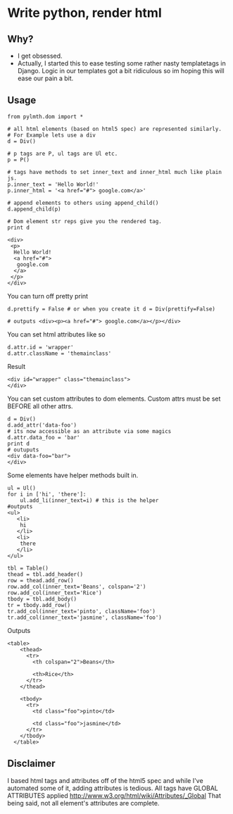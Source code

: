# Write python, render html
## Why?
* I get obsessed.
* Actually, I started this to ease testing some rather nasty templatetags in Django. Logic in our templates got a bit ridiculous so im hoping this will ease our pain a bit.

## Usage
```
from pylmth.dom import *

# all html elements (based on html5 spec) are represented similarly. 
# For Example lets use a div
d = Div()

# p tags are P, ul tags are Ul etc.
p = P()

# tags have methods to set inner_text and inner_html much like plain js.
p.inner_text = 'Hello World!'
p.inner_html = '<a href="#"> google.com</a>'

# append elements to others using append_child()
d.append_child(p)

# Dom element str reps give you the rendered tag.
print d
```
```
<div>
 <p>
  Hello World!
  <a href="#">
   google.com
  </a>
 </p>
</div>
```
You can turn off pretty print
```
d.prettify = False # or when you create it d = Div(prettify=False)

# outputs <div><p><a href="#"> google.com</a></p></div>
```
You can set html attributes like so
```
d.attr.id = 'wrapper'
d.attr.className = 'themainclass'
```
Result
```
<div id="wrapper" class="themainclass">
</div>
```
You can set custom attributes to dom elements.
Custom attrs must be set BEFORE all other attrs.
``` 
d = Div()
d.add_attr('data-foo')
# its now accessible as an attribute via some magics
d.attr.data_foo = 'bar'
print d
# outuputs
<div data-foo="bar">
</div>
```
Some elements have helper methods built in.
```
ul = Ul()
for i in ['hi', 'there']:
    ul.add_li(inner_text=i) # this is the helper
#outputs
<ul>
   <li>
    hi
   </li>
   <li>
    there
   </li>
</ul>
```

```
tbl = Table()
thead = tbl.add_header()
row = thead.add_row()
row.add_col(inner_text='Beans', colspan='2')
row.add_col(inner_text='Rice')
tbody = tbl.add_body()
tr = tbody.add_row()
tr.add_col(inner_text='pinto', className='foo')
tr.add_col(inner_text='jasmine', className='foo')
```
Outputs
```
<table>
    <thead>
      <tr>
        <th colspan="2">Beans</th>

        <th>Rice</th>
      </tr>
    </thead>

    <tbody>
      <tr>
        <td class="foo">pinto</td>

        <td class="foo">jasmine</td>
      </tr>
    </tbody>
  </table>
```


## Disclaimer
I based html tags and attributes off of the html5 spec and while I've automated some of it, adding attributes is tedious.
All tags have GLOBAL ATTRIBUTES applied http://www.w3.org/html/wiki/Attributes/_Global
That being said, not all element's attributes are complete.

